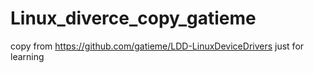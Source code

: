 # Linux_diverce_copy_gatieme
copy from https://github.com/gatieme/LDD-LinuxDeviceDrivers just for learning

